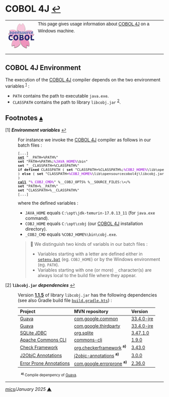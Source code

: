 # <span id="top">COBOL 4J</span> <span style="font-size:90%;">[↩](./README.md#top)</span>

<table style="font-family:Helvetica,Arial;line-height:1.6;">
  <tr>
  <td style="border:0;padding:0 4px 0 0;min-width:100px;"><a href=" rel="external"><img style="border:0;" src="./docs/images/opensource-cobol.png" width="100" alt="COBOL 4J"/></a></td>
  <td style="border:0;padding:0;vertical-align:text-top;">This page gives usage information about <a href="https://github.com/opensourcecobol/opensourcecobol4j">COBOL 4J</a> on a Windows machine.</td>
  </tr>
</table>

## <span id="env">COBOL 4J Environment</span>

The execution of the [COBOL 4J][cobol_4j] compiler depends on the two environment variables <sup id="anchor_01">[1](#footnote_01)</sup> :
- `PATH` contains the path to executable `java.exe`.
- `CLASSPATH` contains the path to library `libcobj.jar` <sup id="anchor_02">[2](#footnote_02)</sup>.

<!--
%JAVA_HOME%\bin\jar tf %COBJ_HOME%\lib\opensourcecobol4j\libcobj.jar|awk '/\/$/{if ($0 !~ /^META/){s=$0;gsub(/\//,"",s);if (length($0)==length(s)+3){print $0}}}
-->

<!--=======================================================================-->

## <span id="footnotes">Footnotes</span> [**&#x25B4;**](#top)

<span id="footnote_01">[1]</span> ***Environment variables*** [↩](#anchor_01)

<dl><dd>
For instance we invoke the <a href="https://github.com/opensourcecobol/opensourcecobol4j" rel="external">COBOL 4J</a> compiler as follows in our batch files :
<pre style="font-size:80%;">
[...]
<a href="https://learn.microsoft.com/en-us/windows-server/administration/windows-commands/set_1"><b>set</b></a> "__PATH=%PATH%"
<b>set</b> "PATH=%PATH%;<span style="color:darkviolet;">%JAVA_HOME%</span>\bin"
<b>set</b> "__CLASSPATH=%CLASSPATH%"
<b>if defined</b> CLASSPATH ( <b>set</b> "CLASSPATH=%CLASSPATH%;<span style="color:darkviolet;">%COBJ_HOME%</span>\lib\opensourcecobol4j\libcobj.jar"
) <b>else</b> ( <b>set</b> "CLASSPATH=<span style="color:darkviolet;">%COBJ_HOME%</span>\lib\opensourcecobol4j\libcobj.jar"
)
<a href="https://learn.microsoft.com/en-us/windows-server/administration/windows-commands/call"><b>call</b></a> "<span style="color:darkviolet;">%_COBJ_CMD%</span>" %__COBJ_OPTS% %__SOURCE_FILES:\=/%
<b>set</b> "PATH=%__PATH%"
<b>set</b> "CLASSPATH=%__CLASSPATH%"
[...]
</pre>
where the defined variables :
<ul>
<li><code>JAVA_HOME</code> equals <code>C:\opt\jdk-temurin-17.0.13_11</code> (for <code>java.exe</code> command).</li>
<li><code>COBJ_HOME</code> equals <code>C:\opt\cobj</code> (our <a href="https://github.com/opensourcecobol/opensourcecobol4j">COBOL 4J</a> installation directory).</li>
<li><code>_COBJ_CMD</code> equals <code>%COBJ_HOME%\bin\cobj.exe</code>.</li>
</ul>
<blockquote>
🔎 We distinguish two kinds of variabls in our batch files :
<ul>
<li>Variables starting with a letter are defined either in <a href="./setenv.bat"><code>setenv.bat</code></a> (eg. <code>COBJ_HOME</code>) or by the Windows environment (eg. <code>PATH</code>).</li>
<li>Variables starting with one (or more) <code>_</code> character(s) are always local to the build file where they appear.</li>
</ul>
</blockquote>
</dd></dl>

<span id="footnote_02">[2]</span> **`libcobj.jar` *dependencies*** [↩](#anchor_02)

<dl><dd>
Version <a href="https://github.com/opensourcecobol/opensourcecobol4j/releases/tag/v1.1.5"><b>1.1.5</b></a> of library <code>libcobj.jar</code> has the following dependencies (see also Gradle build file <a href="https://github.com/opensourcecobol/opensourcecobol4j/blob/develop/libcobj/app/build.gradle.kts#L29"><code>build.gradle.kts</code></a>) :

| Project | MVN&nbsp;repository | Version |
|:--------|:--------------------|:--------|
| [Guava](https://github.com/google/guava#guava-google-core-libraries-for-java) | [com.google.common](https://mvnrepository.com/artifact/com.google.guava/guava) | [33.4.0-jre](https://mvnrepository.com/artifact/com.google.guava/guava/33.4.0-jre) |
| [Guava](https://github.com/google/guava#guava-google-core-libraries-for-java) | [com.google.thirdparty](https://mvnrepository.com/artifact/com.google.guava/guava) | [33.4.0-jre](https://mvnrepository.com/artifact/com.google.guava/guava/33.4.0-jre) |
| [SQLite JDBC](https://github.com/xerial/sqlite-jdbc#sqlite-jdbc-driver) | [org.sqlite](https://mvnrepository.com/artifact/org.xerial/sqlite-jdbc) | [3.47.1.0](https://mvnrepository.com/artifact/org.xerial/sqlite-jdbc/3.47.1.0) |
| [Apache Commons CLI](https://commons.apache.org/proper/commons-cli/) | [commons-cli](https://mvnrepository.com/artifact/commons-cli/commons-cli) | [1.9.0](https://mvnrepository.com/artifact/commons-cli/commons-cli/1.9.0) |
| [Check Framework](https://checkerframework.org/) | [org.checkerframework](https://mvnrepository.com/artifact/org.checkerframework/checker-qual) <sup><b>a)</b></sup> | [3.43.0](https://mvnrepository.com/artifact/org.checkerframework/checker-qual/3.43.0) |
| [J2ObjC Annotations](https://mvnrepository.com/artifact/com.google.j2objc/j2objc-annotations) | [j2objc-annotations](https://mvnrepository.com/artifact/com.google.j2objc/j2objc-annotations) <sup><b>a)</b></sup> | [3.0.0](https://mvnrepository.com/artifact/com.google.j2objc/j2objc-annotations/3.0.0) |
| [Error Prone Annotations](https://github.com/google/error-prone#error-prone) | [com.google.errorprone](https://mvnrepository.com/artifact/com.google.errorprone/error_prone_annotations) <sup><b>a)</b></sup> | [2.36.0](https://mvnrepository.com/artifact/com.google.errorprone/error_prone_annotations/2.36.0) |

<span style="font-size:80%;margin:-10px 0 0 10px;">
<sup><b>a)</b></sup> Compile depenpency of <a href="https://github.com/google/guava#guava-google-core-libraries-for-java" rel="external">Guava</a>.
</span>
</dd></dl>

***

*[mics](https://lampwww.epfl.ch/~michelou/)/January 2025* [**&#9650;**](#top)
<span id="bottom">&nbsp;</span>

<!-- link refs -->
[cobol_4j]: https://github.com/opensourcecobol/opensourcecobol4j
